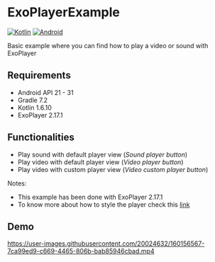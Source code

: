 # ExoPlayerExample
[![Kotlin](https://img.shields.io/badge/Kotlin--blue.svg)](https://kotlinlang.org/)
[![Android](https://img.shields.io/badge/Android--blue.svg)](https://developer.android.com/)

Basic example where you can find how to play a video or sound with ExoPlayer

## Requirements
- Android API 21 - 31
- Gradle 7.2
- Kotlin 1.6.10
- ExoPlayer 2.17.1

## Functionalities

- Play sound with default player view (*Sound player button*)
- Play video with default player view (*Video player button*)
- Play video with custom player view (*Video custom player button*)

Notes: 
- This example has been done with ExoPlayer 2.17.1
- To know more about how to style the player check this [link](https://exoplayer.dev/doc/reference/com/google/android/exoplayer2/ui/StyledPlayerControlView.html)

## Demo
https://user-images.githubusercontent.com/20024632/160156567-7ca99ed9-c669-4465-806b-bab85946cbad.mp4

